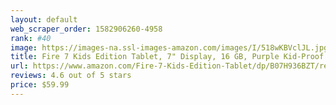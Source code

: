 ```yaml
---
layout: default 
﻿web_scraper_order: 1582906260-4958
rank: #40
image: https://images-na.ssl-images-amazon.com/images/I/518wKBVclJL.jpg
title: Fire 7 Kids Edition Tablet, 7" Display, 16 GB, Purple Kid-Proof Case
url: https://www.amazon.com/Fire-7-Kids-Edition-Tablet/dp/B07H936BZT/ref=zg_mw_amazon-devices_40?_encoding=UTF8&psc=1&refRID=HA8PT8MYS6XM4Z96RW7T
reviews: 4.6 out of 5 stars
price: $59.99 
---
```


